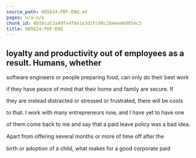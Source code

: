 ```yaml
---
source_path: H05624-PDF-ENG.md
pages: n/a-n/a
chunk_id: 4016ca53a49fe4f8e1e3d1fc99c284eee6d054c3
title: H05624-PDF-ENG
---
```

## loyalty and productivity out of employees as a result. Humans, whether

software engineers or people preparing food, can only do their best work

if they have peace of mind that their home and family are secure. If

they are instead distracted or stressed or frustrated, there will be costs

to that. I work with many entrepreneurs now, and I have yet to have one

of them come back to me and say that a paid leave policy was a bad idea.

Apart from oﬀering several months or more of time oﬀ after the

birth or adoption of a child, what makes for a good corporate paid
